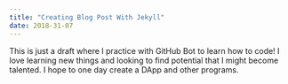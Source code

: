 ```yaml
---
title: "Creating Blog Post With Jekyll"
date: 2018-31-07
---
```

This is just a draft where I practice with GitHub Bot to learn how to code! 
I love learning new things and looking to find potential that I might become talented.
I hope to one day create a DApp and other programs.

